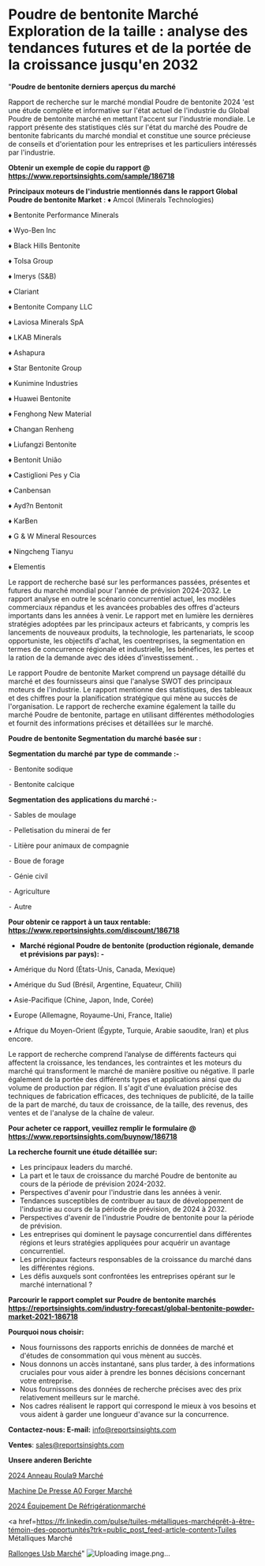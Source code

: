 # Poudre de bentonite Marché Exploration de la taille : analyse des tendances futures et de la portée de la croissance jusqu'en 2032

"<strong>Poudre de bentonite derniers aperçus du marché</strong>

Rapport de recherche sur le marché mondial Poudre de bentonite 2024 'est une étude complète et informative sur l'état actuel de l'industrie du Global Poudre de bentonite marché en mettant l'accent sur l'industrie mondiale. Le rapport présente des statistiques clés sur l'état du marché des Poudre de bentonite fabricants du marché mondial et constitue une source précieuse de conseils et d'orientation pour les entreprises et les particuliers intéressés par l'industrie.

<strong>Obtenir un exemple de copie du rapport @ <a href=https://www.reportsinsights.com/sample/186718>https://www.reportsinsights.com/sample/186718</a></strong>

<strong>Principaux moteurs de l'industrie mentionnés dans le rapport Global Poudre de bentonite Market</strong> :
♦ Amcol (Minerals Technologies)

♦ Bentonite Performance Minerals

♦ Wyo-Ben Inc

♦ Black Hills Bentonite

♦ Tolsa Group

♦ Imerys (S&B)

♦ Clariant

♦ Bentonite Company LLC

♦ Laviosa Minerals SpA

♦ LKAB Minerals

♦ Ashapura

♦ Star Bentonite Group

♦ Kunimine Industries

♦ Huawei Bentonite

♦ Fenghong New Material

♦ Changan Renheng

♦ Liufangzi Bentonite

♦ Bentonit União

♦ Castiglioni Pes y Cia

♦ Canbensan

♦ Ayd?n Bentonit

♦ KarBen

♦ G & W Mineral Resources

♦ Ningcheng Tianyu

♦ Elementis

Le rapport de recherche basé sur les performances passées, présentes et futures du marché mondial pour l'année de prévision 2024-2032. Le rapport analyse en outre le scénario concurrentiel actuel, les modèles commerciaux répandus et les avancées probables des offres d'acteurs importants dans les années à venir. Le rapport met en lumière les dernières stratégies adoptées par les principaux acteurs et fabricants, y compris les lancements de nouveaux produits, la technologie, les partenariats, le scoop opportuniste, les objectifs d'achat, les coentreprises, la segmentation en termes de concurrence régionale et industrielle, les bénéfices, les pertes et la ration de la demande avec des idées d'investissement. .

Le rapport Poudre de bentonite Market comprend un paysage détaillé du marché et des fournisseurs ainsi que l'analyse SWOT des principaux moteurs de l'industrie. Le rapport mentionne des statistiques, des tableaux et des chiffres pour la planification stratégique qui mène au succès de l'organisation. Le rapport de recherche examine également la taille du marché Poudre de bentonite, partage en utilisant différentes méthodologies et fournit des informations précises et détaillées sur le marché.

<strong>Poudre de bentonite Segmentation du marché basée sur :</strong>

<strong>Segmentation du marché par type de commande :-</strong>

⁃ Bentonite sodique

⁃ Bentonite calcique

<strong>Segmentation des applications du marché :-</strong>

⁃ Sables de moulage

⁃ Pelletisation du minerai de fer

⁃ Litière pour animaux de compagnie

⁃ Boue de forage

⁃ Génie civil

⁃ Agriculture

⁃ Autre

<strong>Pour obtenir ce rapport à un taux rentable: <a href=https://www.reportsinsights.com/discount/186718>https://www.reportsinsights.com/discount/186718</a></strong>
<ul>
  <li><strong>Marché régional Poudre de bentonite (production régionale, demande et prévisions par pays): -</strong></li>
</ul>
• Amérique du Nord (États-Unis, Canada, Mexique)

• Amérique du Sud (Brésil, Argentine, Equateur, Chili)

• Asie-Pacifique (Chine, Japon, Inde, Corée)

• Europe (Allemagne, Royaume-Uni, France, Italie)

• Afrique du Moyen-Orient (Égypte, Turquie, Arabie saoudite, Iran) et plus encore.

Le rapport de recherche comprend l’analyse de différents facteurs qui affectent la croissance, les tendances, les contraintes et les moteurs du marché qui transforment le marché de manière positive ou négative. Il parle également de la portée des différents types et applications ainsi que du volume de production par région. Il s'agit d'une évaluation précise des techniques de fabrication efficaces, des techniques de publicité, de la taille de la part de marché, du taux de croissance, de la taille, des revenus, des ventes et de l'analyse de la chaîne de valeur.

<strong>Pour acheter ce rapport, veuillez remplir le formulaire @   <a href=https://www.reportsinsights.com/buynow/186718>https://www.reportsinsights.com/buynow/186718</a></strong>

<strong>La recherche fournit une étude détaillée sur:</strong>
<ul>
  <li>Les principaux leaders du marché.</li>
  <li>La part et le taux de croissance du marché Poudre de bentonite au cours de la période de prévision 2024-2032.</li>
  <li>Perspectives d'avenir pour l'industrie dans les années à venir.</li>
  <li>Tendances susceptibles de contribuer au taux de développement de l'industrie au cours de la période de prévision, de 2024 à 2032.</li>
  <li>Perspectives d'avenir de l'industrie Poudre de bentonite pour la période de prévision.</li>
  <li>Les entreprises qui dominent le paysage concurrentiel dans différentes régions et leurs stratégies appliquées pour acquérir un avantage concurrentiel.</li>
  <li>Les principaux facteurs responsables de la croissance du marché dans les différentes régions.</li>
  <li>Les défis auxquels sont confrontées les entreprises opérant sur le marché international ?</li>
</ul>

<strong>Parcourir le rapport complet sur Poudre de bentonite marchés <a href=https://reportsinsights.com/industry-forecast/global-bentonite-powder-market-2021-186718>https://reportsinsights.com/industry-forecast/global-bentonite-powder-market-2021-186718</a></strong>

<strong>Pourquoi nous choisir:</strong>
<ul>
  <li>Nous fournissons des rapports enrichis de données de marché et d'études de consommation qui vous mènent au succès.</li>
  <li>Nous donnons un accès instantané, sans plus tarder, à des informations cruciales pour vous aider à prendre les bonnes décisions concernant votre entreprise.</li>
  <li>Nous fournissons des données de recherche précises avec des prix relativement meilleurs sur le marché.</li>
  <li>Nos cadres réalisent le rapport qui correspond le mieux à vos besoins et vous aident à garder une longueur d'avance sur la concurrence.</li>
</ul>
<strong>Contactez-nous:
</strong><strong>E-mail:</strong> <a href=mailto:info@reportsinsights.com>info@reportsinsights.com</a>

<strong>Ventes</strong>: <a href=mailto:sales@reportsinsights.com>sales@reportsinsights.com</a>

<strong>Unsere anderen Berichte</strong>

<a href=https://www.linkedin.com/pulse/2024-anneau-roul%C3%A9-march%C3%A9tendance-et-pr%C3%A9visions-jicmc/>2024 Anneau Roula9 Marché</a>

<a href=https://www.linkedin.com/pulse/machine-de-presse-%C3%A0-forger-march%C3%A9-la-taille-2024-dtdrc/>Machine De Presse A0 Forger Marché</a>

<a href=https://www.linkedin.com/pulse/2024-équipement-de-réfrigérationmarché-segmentation-fk6ac/>2024 Équipement De Réfrigérationmarché</a>

<a href=https://fr.linkedin.com/pulse/tuiles-métalliques-marchéprêt-à-être-témoin-des-opportunités?trk=public_post_feed-article-content>Tuiles Métalliques Marché</a>

<a href=https://www.linkedin.com/pulse/rallonges-usb-march%C3%A9-analyse-des-parts-et-pr%C3%A9visions-n3jrf/>Rallonges Usb Marché</a>"
![Uploading image.png…]()
